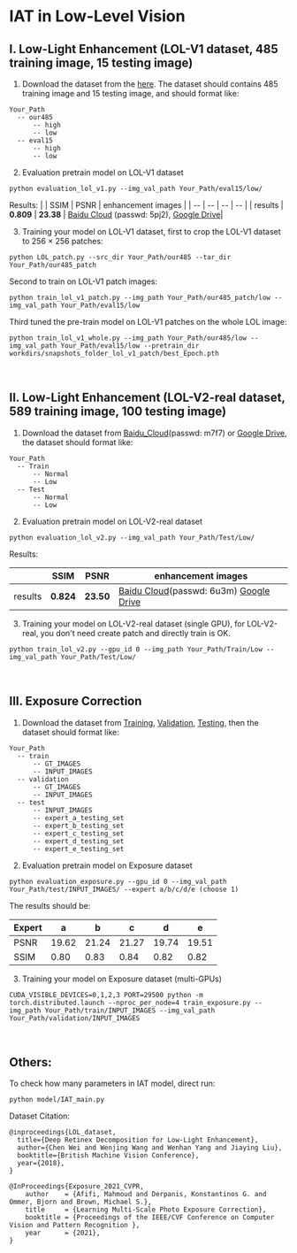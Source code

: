 # IAT in Low-Level Vision

## I. Low-Light Enhancement (LOL-V1 dataset, 485 training image, 15 testing image)

1. Download the dataset from the [here](https://daooshee.github.io/BMVC2018website/). The dataset should contains 485 training image and 15 testing image, and should format like:

```
Your_Path
  -- our485
      -- high
      -- low
  -- eval15
      -- high
      -- low
```

2. Evaluation pretrain model on LOL-V1 dataset
```
python evaluation_lol_v1.py --img_val_path Your_Path/eval15/low/
```

Results:
|    | SSIM  | PSNR | enhancement images |
| -- | -- | -- | -- |
|  results  | **0.809**  |  **23.38** | [Baidu Cloud](https://pan.baidu.com/s/1M3H5coIOwfzYdTbZCkM42g) (passwd: 5pj2), [Google Drive](https://drive.google.com/drive/folders/1fgDUEbdiRkLbORZt4LMTX5rFB_erexOc?usp=sharing)|

3. Training your model on LOL-V1 dataset, first to crop the LOL-V1 dataset to 256 $\times$ 256 patches:
```
python LOL_patch.py --src_dir Your_Path/our485 --tar_dir Your_Path/our485_patch
```

Second to train on LOL-V1 patch images:
```
python train_lol_v1_patch.py --img_path Your_Path/our485_patch/low --img_val_path Your_Path/eval15/low
```

Third tuned the pre-train model on LOL-V1 patches on the whole LOL image:
```
python train_lol_v1_whole.py --img_path Your_Path/our485/low --img_val_path Your_Path/eval15/low --pretrain_dir workdirs/snapshots_folder_lol_v1_patch/best_Epoch.pth
```

<br/>

## II. Low-Light Enhancement (LOL-V2-real dataset, 589 training image, 100 testing image)

1. Download the dataset from [Baidu_Cloud](https://pan.baidu.com/s/1Md5r4Lup8NVQI2ixKTIlGQ)(passwd: m7f7) or [Google Drive](https://drive.google.com/file/d/17UiWwwLHHveHf7N2Ubknpk7FUsN06W6a/view?usp=sharing), the dataset should format like:

```
Your_Path
  -- Train
      -- Normal
      -- Low
  -- Test
      -- Normal
      -- Low
```

2. Evaluation pretrain model on LOL-V2-real dataset
```
python evaluation_lol_v2.py --img_val_path Your_Path/Test/Low/
```
Results:

|  | SSIM | PSNR | enhancement images |
| -- | -- | -- | -- |
| results | **0.824** | **23.50**  | [Baidu Cloud](https://pan.baidu.com/s/1XH8Bpo0UgrJEqz_gOefiQA)(passwd: 6u3m) [Google Drive](https://drive.google.com/drive/folders/1rxBGGLIguNP0r_Of4dxQ1VAZRnGYJZGu?usp=sharing)|

3. Training your model on LOL-V2-real dataset (single GPU), for LOL-V2-real, you don't need create patch and directly train is OK.
```
python train_lol_v2.py --gpu_id 0 --img_path Your_Path/Train/Low --img_val_path Your_Path/Test/Low/ 
```

<br/>

## III. Exposure Correction

1. Download the dataset from [Training](https://ln2.sync.com/dl/141f68cf0/mrt3jtm9-ywbdrvtw-avba76t4-w6fw8fzj), [Validation](https://ln2.sync.com/dl/49a6738c0/3m3imxpe-w6eqiczn-vripaqcf-jpswtcfr), [Testing](https://ln2.sync.com/dl/098a6c5e0/cienw23w-usca2rgh-u5fxikex-q7vydzkp), then the dataset should format like:

```
Your_Path
  -- train
      -- GT_IMAGES
      -- INPUT_IMAGES
  -- validation
      -- GT_IMAGES
      -- INPUT_IMAGES
  -- test
      -- INPUT_IMAGES
      -- expert_a_testing_set
      -- expert_b_testing_set
      -- expert_c_testing_set
      -- expert_d_testing_set
      -- expert_e_testing_set
```

2. Evaluation pretrain model on Exposure dataset
```
python evaluation_exposure.py --gpu_id 0 --img_val_path Your_Path/test/INPUT_IMAGES/ --expert a/b/c/d/e (choose 1)
```

The results should be:

| **Expert** | a | b | c | d | e |
| -- | -- | -- | -- | -- | -- |
| PSNR | 19.62 | 21.24 | 21.27 | 19.74 | 19.51 |
| SSIM | 0.80 | 0.83 | 0.84 | 0.82 | 0.82 | 

3. Training your model on Exposure dataset (multi-GPUs)
```
CUDA_VISIBLE_DEVICES=0,1,2,3 PORT=29500 python -m torch.distributed.launch --nproc_per_node=4 train_exposure.py --img_path Your_Path/train/INPUT_IMAGES --img_val_path Your_Path/validation/INPUT_IMAGES
```

<br/>

## Others:

To check how many parameters in IAT model, direct run:
```
python model/IAT_main.py
```

Dataset Citation:

```
@inproceedings{LOL_dataset,
  title={Deep Retinex Decomposition for Low-Light Enhancement},
  author={Chen Wei and Wenjing Wang and Wenhan Yang and Jiaying Liu},
  booktitle={British Machine Vision Conference},
  year={2018},
}

@InProceedings{Exposure_2021_CVPR,
    author    = {Afifi, Mahmoud and Derpanis, Konstantinos G. and Ommer, Bjorn and Brown, Michael S.},
    title     = {Learning Multi-Scale Photo Exposure Correction},
    booktitle = {Proceedings of the IEEE/CVF Conference on Computer Vision and Pattern Recognition },
    year      = {2021},
}
```
